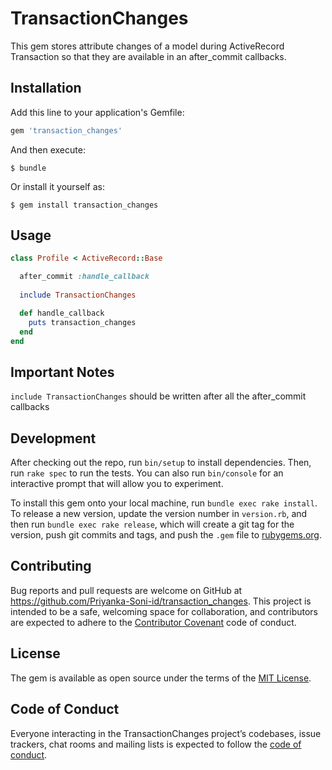 # TransactionChanges

This gem stores attribute changes of a model during ActiveRecord Transaction so that they are available in an after_commit callbacks.

## Installation

Add this line to your application's Gemfile:

```ruby
gem 'transaction_changes'
```

And then execute:

    $ bundle

Or install it yourself as:

    $ gem install transaction_changes

## Usage

```ruby
class Profile < ActiveRecord::Base

  after_commit :handle_callback
  
  include TransactionChanges

  def handle_callback
    puts transaction_changes
  end
end
```

## Important Notes

`include TransactionChanges` should be written after all the after_commit callbacks

## Development

After checking out the repo, run `bin/setup` to install dependencies. Then, run `rake spec` to run the tests. You can also run `bin/console` for an interactive prompt that will allow you to experiment.

To install this gem onto your local machine, run `bundle exec rake install`. To release a new version, update the version number in `version.rb`, and then run `bundle exec rake release`, which will create a git tag for the version, push git commits and tags, and push the `.gem` file to [rubygems.org](https://rubygems.org).

## Contributing

Bug reports and pull requests are welcome on GitHub at https://github.com/Priyanka-Soni-id/transaction_changes. This project is intended to be a safe, welcoming space for collaboration, and contributors are expected to adhere to the [Contributor Covenant](http://contributor-covenant.org) code of conduct.

## License

The gem is available as open source under the terms of the [MIT License](https://opensource.org/licenses/MIT).

## Code of Conduct

Everyone interacting in the TransactionChanges project’s codebases, issue trackers, chat rooms and mailing lists is expected to follow the [code of conduct](https://github.com/Priyanka-Soni-id/transaction_changes/blob/master/CODE_OF_CONDUCT.md).
